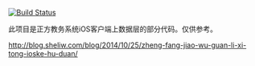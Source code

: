 [![Build Status](https://travis-ci.org/zqpmaster/ZhengFangJiaoWuXiTong.svg?branch=master)](https://travis-ci.org/zqpmaster/ZhengFangJiaoWuXiTong)

此项目是正方教务系统iOS客户端上数据层的部分代码。仅供参考。

http://blog.sheliw.com/blog/2014/10/25/zheng-fang-jiao-wu-guan-li-xi-tong-ioske-hu-duan/
